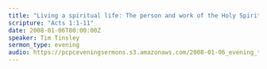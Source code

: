 ```yaml
---
title: "Living a spiritual life: The person and work of the Holy Spirit"
scripture: "Acts 1:1-11"
date: 2008-01-06T00:00:00Z
speaker: Tim Tinsley
sermon_type: evening
audio: https://pcpceveningsermons.s3.amazonaws.com/2008-01-06_evening_tinsley.mp3 
---
```



